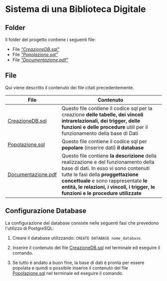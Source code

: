 # Sistema di una Biblioteca Digitale
## Folder
Il folder del progetto contiene i seguenti file:
- File [_"CreazioneDB.sql"_][CDB]
- File [_"Popolazione.sql"_][PDB]
- File [_"Documentazione.pdf"_][Doc] 

## File

Qui viene descritto il contenuto dei file citati precedentemente.

| File | Contenuto |
| ------ | ------ |
| [CreazioneDB.sql][CDB] | Questo file contiene il codice sql per la creazione **delle tabelle, dei vincoli intrarelazionali, dei trigger, delle funzioni e delle procedure** utili per il funzionamento della base di Dati |
| [Popolazione.sql][PDB] | Questo file contiene il codice sql per **popolare** (inserire dati) **il database** |
| [Documentazione.pdf][DOC] | Questo file contiene **la descrizione** della realizzazione e del funzionamento della base di dati. In esso vi sono contenuti tutte le fasi della **proggettazione concettuale** e sono rappresentate **le entità, le relazioni, i vincoli, i trigger, le funzioni e le procedure utilizzate** |

## Configurazione Database

La configurazione del database consiste nelle seguenti fasi che prevedono l'utilizzo di PostgreSQL:

1. Creare il database utilizzando: `CREATE DATABASE nome_database`.

2. Inserire il contenuto del file [CreazioneDB.sql][CDB] nel terminale ed eseguire il comando.

3. Se tutto è andato a buon fine, la base di dati è pronta per essere popolata e quindi e possibile inserire il contenuto del file [Popolazione.sql][PDB] nel terminale ed eseguire il comando.


[//]: # (These are reference links used in the body of this note and get stripped out when the markdown processor does its job. There is no need to format nicely because it shouldn't be seen. Thanks SO)

[CDB]: <https://github.com/Giovk/Sistema-di-una-Bibleoteca-Digitale/blob/main/CreazioneDB.sql>
[PDB]: <https://github.com/Giovk/Sistema-di-una-Bibleoteca-Digitale/blob/main/Popolazione.sql>
[DOC]: <https://github.com/Giovk/Sistema-di-una-Bibleoteca-Digitale/blob/main/Documentazione.pdf>